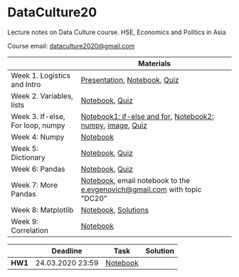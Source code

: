 # DataCulture20
Lecture notes on Data Culture course. HSE, Economics and Politics in Asia

Course email: dataculture2020@gmail.com

|         | Materials     |
| ------- | ------------- |
| Week 1. Logistics and Intro  | [Presentation](https://docs.google.com/presentation/d/1vN23KKk7OWdoL-mRhW2JvpUHvmMCfsaul3EaxGK3SxQ/edit?usp=sharing), [Notebook](https://colab.research.google.com/drive/1hZVQMz-ZiBULGzdnT6ZgpPvZu_wg67Zz), [Quiz](https://forms.gle/P5CWq52cR4Cugbzn7)  |
| Week 2. Variables, lists | [Notebook](https://colab.research.google.com/drive/1HiZ9gQOO1jbTS3VGdYJMejBEhXHfVeIj), [Quiz](https://forms.gle/quk5RoKA4XNaP2Rn9)|
|Week 3. If-else, For loop, numpy | [Notebook1: if-else and for](https://colab.research.google.com/drive/1L-TAYRo5t23Cm8CF9z3gKxzmzyzQyKUZ), [Notebook2: numpy](https://drive.google.com/file/d/1krK47zzILf856msoJ4u6MSLNdBRi2Bae/view?usp=sharing), [image](https://drive.google.com/file/d/1Z5I7pfPfDkQx2HKg4QL94_xRHytk1fLb/view?usp=sharing), [Quiz](https://forms.gle/wdciaCvmYXZTzbwr5)|
| Week 4: Numpy | [Notebook](https://drive.google.com/file/d/1JnFFVN1Mk_1yfzgVc8bqoDECBHmz6TLK/view?usp=sharing)|
| Week 5: Dictionary  | [Notebook](https://colab.research.google.com/drive/1nyqvjaNf38eMLHB1jX_E_xeFY2INkYn8), [Quiz](https://docs.google.com/forms/d/e/1FAIpQLSdEvGhYM7AfZHdFrZmSNrF3lSriej6r8plcPdglLl2LR6PocA/viewform?usp=sf_link)|
| Week 6: Pandas | [Notebook](https://colab.research.google.com/drive/1XRHXJxblVXaHMuuh1sM0WKG4Z81G8qh8), [Quiz](https://forms.gle/iWH4g5fCfVTHsNWo6)|
| Week 7: More Pandas | [Notebook](https://colab.research.google.com/drive/1sm88oZAi1PK9L3uI9LN3y3qW36mvBxJ8), email notebook to the e.evgenovich@gmail.com with topic "DC20"|
|Week 8: Matplotlib | [Notebook](https://colab.research.google.com/drive/1CqCu-_PDdWDtvTKWGF28l14RZ8HzhMnG), [Solutions](https://colab.research.google.com/drive/1StqAkS8X7PPE6OeFcKrf8yWdhilCa0QL)|
| Week 9: Correlation | [Notebook](https://colab.research.google.com/drive/1AgOs3n4taYX2Q1wHLCYuhJvbnApNt_rj) |


| |Deadline | Task | Solution|
|-|---------|------|----------|
| **HW1** |24.03.2020 23:59| [Notebook](https://colab.research.google.com/drive/1JHv-EtanbzbwmAR6xb8s3kdJZWu0sOc6)| |

